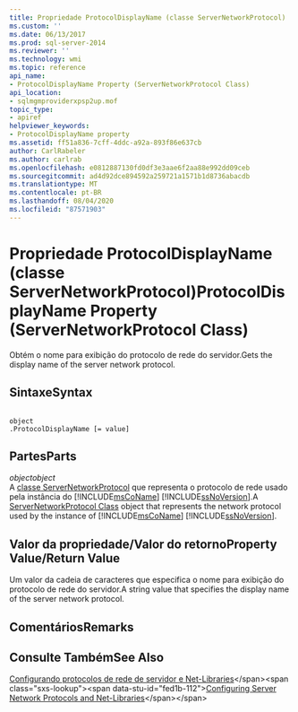 ```yaml
---
title: Propriedade ProtocolDisplayName (classe ServerNetworkProtocol) | Microsoft Docs
ms.custom: ''
ms.date: 06/13/2017
ms.prod: sql-server-2014
ms.reviewer: ''
ms.technology: wmi
ms.topic: reference
api_name:
- ProtocolDisplayName Property (ServerNetworkProtocol Class)
api_location:
- sqlmgmproviderxpsp2up.mof
topic_type:
- apiref
helpviewer_keywords:
- ProtocolDisplayName property
ms.assetid: ff51a836-7cff-4ddc-a92a-893f86e637cb
author: CarlRabeler
ms.author: carlrab
ms.openlocfilehash: e0812887130fd0df3e3aae6f2aa88e992dd09ceb
ms.sourcegitcommit: ad4d92dce894592a259721a1571b1d8736abacdb
ms.translationtype: MT
ms.contentlocale: pt-BR
ms.lasthandoff: 08/04/2020
ms.locfileid: "87571903"
---
```

# <a name="protocoldisplayname-property-servernetworkprotocol-class"></a><span data-ttu-id="fed1b-102">Propriedade ProtocolDisplayName (classe ServerNetworkProtocol)</span><span class="sxs-lookup"><span data-stu-id="fed1b-102">ProtocolDisplayName Property (ServerNetworkProtocol Class)</span></span>
  <span data-ttu-id="fed1b-103">Obtém o nome para exibição do protocolo de rede do servidor.</span><span class="sxs-lookup"><span data-stu-id="fed1b-103">Gets the display name of the server network protocol.</span></span>  
  
## <a name="syntax"></a><span data-ttu-id="fed1b-104">Sintaxe</span><span class="sxs-lookup"><span data-stu-id="fed1b-104">Syntax</span></span>  
  
```  
  
object  
.ProtocolDisplayName [= value]  
```  
  
## <a name="parts"></a><span data-ttu-id="fed1b-105">Partes</span><span class="sxs-lookup"><span data-stu-id="fed1b-105">Parts</span></span>  
 <span data-ttu-id="fed1b-106">*object*</span><span class="sxs-lookup"><span data-stu-id="fed1b-106">*object*</span></span>  
 <span data-ttu-id="fed1b-107">A [classe ServerNetworkProtocol](servernetworkprotocol-class.md) que representa o protocolo de rede usado pela instância do [!INCLUDE[msCoName](../../../includes/msconame-md.md)] [!INCLUDE[ssNoVersion](../../../includes/ssnoversion-md.md)].</span><span class="sxs-lookup"><span data-stu-id="fed1b-107">A [ServerNetworkProtocol Class](servernetworkprotocol-class.md) object that represents the network protocol used by the instance of [!INCLUDE[msCoName](../../../includes/msconame-md.md)] [!INCLUDE[ssNoVersion](../../../includes/ssnoversion-md.md)].</span></span>  
  
## <a name="property-valuereturn-value"></a><span data-ttu-id="fed1b-108">Valor da propriedade/Valor do retorno</span><span class="sxs-lookup"><span data-stu-id="fed1b-108">Property Value/Return Value</span></span>  
 <span data-ttu-id="fed1b-109">Um valor da cadeia de caracteres que especifica o nome para exibição do protocolo de rede do servidor.</span><span class="sxs-lookup"><span data-stu-id="fed1b-109">A string value that specifies the display name of the server network protocol.</span></span>  
  
## <a name="remarks"></a><span data-ttu-id="fed1b-110">Comentários</span><span class="sxs-lookup"><span data-stu-id="fed1b-110">Remarks</span></span>  
  
## <a name="see-also"></a><span data-ttu-id="fed1b-111">Consulte Também</span><span class="sxs-lookup"><span data-stu-id="fed1b-111">See Also</span></span>  
 <span data-ttu-id="fed1b-112">[Configurando protocolos de rede de servidor e Net-Libraries](https://msdn.microsoft.com/library/ms177485\(v=sql.100\).aspx)</span><span class="sxs-lookup"><span data-stu-id="fed1b-112">[Configuring Server Network Protocols and Net-Libraries](https://msdn.microsoft.com/library/ms177485\(v=sql.100\).aspx)</span></span>  
  
  
